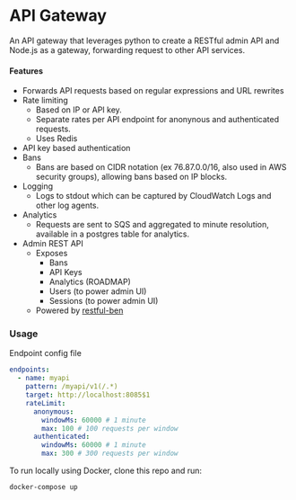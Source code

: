 # API Gateway

An API gateway that leverages python to create a RESTful admin API and Node.js as a gateway, forwarding request to other API services.

#### Features

- Forwards API requests based on regular expressions and URL rewrites
- Rate limiting
    - Based on IP or API key.
    - Separate rates per API endpoint for anonynous and authenticated requests.
    - Uses Redis
- API key based authentication
- Bans
   - Bans are based on CIDR notation (ex 76.87.0.0/16, also used in AWS security groups), allowing bans based on IP blocks.
- Logging
   - Logs to stdout which can be captured by CloudWatch Logs and other log agents.
- Analytics
   - Requests are sent to SQS and aggregated to minute resolution, available in a postgres table for analytics.
- Admin REST API
   - Exposes
      - Bans
      - API Keys
      - Analytics (ROADMAP)
      - Users (to power admin UI)
      - Sessions (to power admin UI)
  - Powered by [restful-ben](https://github.com/CityOfPhiladelphia/restful-ben)

### Usage

Endpoint config file

```yaml
endpoints:
  - name: myapi
    pattern: /myapi/v1(/.*)
    target: http://localhost:8085$1
    rateLimit:
      anonymous:
        windowMs: 60000 # 1 minute
        max: 100 # 100 requests per window
      authenticated:
        windowMs: 60000 # 1 minute
        max: 300 # 300 requests per window
```

To run locally using Docker, clone this repo and run:

`docker-compose up`